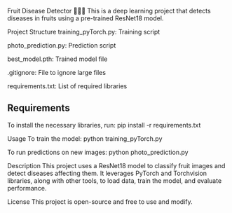 Fruit Disease Detector 🍎🍌🍇
This is a deep learning project that detects diseases in fruits using a pre-trained ResNet18 model.

Project Structure
training_pyTorch.py: Training script

photo_prediction.py: Prediction script

best_model.pth: Trained model file

.gitignore: File to ignore large files

requirements.txt: List of required libraries

## Requirements

To install the necessary libraries, run:
pip install -r requirements.txt


Usage
To train the model:
python training_pyTorch.py

To run predictions on new images:
python photo_prediction.py

Description
This project uses a ResNet18 model to classify fruit images and detect diseases affecting them. It leverages PyTorch and Torchvision libraries, along with other tools, to load data, train the model, and evaluate performance.

License
This project is open-source and free to use and modify.